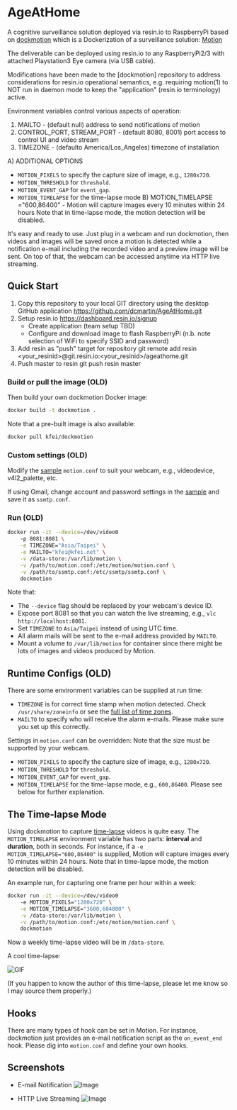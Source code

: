 # AgeAtHome

A cognitive surveillance solution deployed via resin.io to RaspberryPi based on 
[dockmotion](http://www.github.com/kfei/dockmotion)
which is a Dockerization of a surveillance solution:
[Motion](http://www.lavrsen.dk/foswiki/bin/view/Motion/WebHome)

The deliverable can be deployed using resin.io to any RaspberryPi2/3 with attached
Playstation3 Eye camera (via USB cable).

Modifications have been made to the [dockmotion] repository to address
considerations for resin.io operational semantics, e.g. requiring motion(1) to
NOT run in daemon mode to keep the "application" (resin.io terminology) active.

Environment variables control various aspects of operation:

1) MAILTO - (default null) address to send notifications of motion
2) CONTROL_PORT, STREAM_PORT - (default 8080, 8001) port access to control UI and video stream
3) TIMEZONE - (defaulto America/Los_Angeles) timezone of installation

A) ADDITIONAL OPTIONS
  - `MOTION_PIXELS` to specify the capture size of image, e.g., `1280x720`.
  - `MOTION_THRESHOLD` for `threshold`.
  - `MOTION_EVENT_GAP` for `event_gap`.
  - `MOTION_TIMELAPSE` for the time-lapse mode
B) MOTION_TIMELAPSE
  ="600,86400" - Motion will capture images every 10 minutes within 24 hours
  	Note that in time-lapse mode, the motion detection will be disabled.

It's easy and ready to use. Just plug in a webcam and run dockmotion, then
videos and images will be saved once a motion is detected while a notification
e-mail including the recorded video and a preview image will be sent. On top of
that, the webcam can be accessed anytime via HTTP live streaming.

## Quick Start

1) Copy this repository to your local GIT directory using the desktop GitHub application
	https://github.com/dcmartin/AgeAtHome.git
2) Setup resin.io
	https://dashboard.resin.io/signup
	- Create application (team setup TBD)
	- Configure and download image to flash RaspberryPi (n.b. note selection of WiFi to specify SSID and password)
3) Add resin as "push" target for repository
	git remote add resin <your_resinid>@git.resin.io:<your_resinid>/ageathome.git
4) Push master to resin
	git push resin master

### Build or pull the image (OLD)

Then build your own dockmotion Docker image:
```bash
docker build -t dockmotion .
```

Note that a pre-built image is also available:
```bash
docker pull kfei/dockmotion
```

### Custom settings (OLD)

Modify the [sample](config/motion.conf?raw=true) `motion.conf` to
suit your webcam, e.g., videodevice, v4l2_palette, etc.

If using Gmail, change account and password settings in the
[sample](config/ssmtp.conf.gmail?raw=true) and save it as `ssmtp.conf`.

### Run (OLD)

```bash
docker run -it --device=/dev/video0
    -p 8081:8081 \
    -e TIMEZONE="Asia/Taipei" \
    -e MAILTO="kfei@kfei.net" \
    -v /data-store:/var/lib/motion \
    -v /path/to/motion.conf:/etc/motion/motion.conf \
    -v /path/to/ssmtp.conf:/etc/ssmtp/ssmtp.conf \
    dockmotion
```

Note that:
  - The `--device` flag should be replaced by your webcam's device ID.
  - Expose port 8081 so that you can watch the live streaming, e.g., `vlc
    http://localhost:8081`.
  - Set `TIMEZONE` to `Asia/Taipei` instead of using UTC time.
  - All alarm mails will be sent to the e-mail address provided by `MAILTO`.
  - Mount a volume to `/var/lib/motion` for container since there might be lots
    of images and videos produced by Motion.

## Runtime Configs (OLD)

There are some environment variables can be supplied at run time:
  - `TIMEZONE` is for correct time stamp when motion detected. Check
    `/usr/share/zoneinfo` or see the [full list of time
    zones](http://en.wikipedia.org/wiki/List_of_tz_database_time_zones).
  - `MAILTO` to specify who will receive the alarm e-mails. Please make sure
    you set up this correctly.

Settings in `motion.conf` can be overridden:
    Note that the size must be supported by your webcam.
  - `MOTION_PIXELS` to specify the capture size of image, e.g., `1280x720`.
  - `MOTION_THRESHOLD` for `threshold`.
  - `MOTION_EVENT_GAP` for `event_gap`.
  - `MOTION_TIMELAPSE` for the time-lapse mode, e.g., `600,86400`. Please see below for further explanation.

## The Time-lapse Mode

Using dockmotion to capture
[time-lapse](http://en.wikipedia.org/wiki/Time-lapse_photography) videos is
quite easy. The `MOTION_TIMELAPSE` environment variable has two parts:
**interval** and **duration**, both in seconds. For instance, if a `-e
MOTION_TIMELAPSE="600,86400"` is supplied, Motion will capture images every 10
minutes within 24 hours. Note that in time-lapse mode, the motion detection
will be disabled.

An example run, for capturing one frame per hour within a week:
```bash
docker run -it --device=/dev/video0
    -e MOTION_PIXELS="1280x720" \
    -e MOTION_TIMELAPSE="3600,604800" \
    -v /data-store:/var/lib/motion \
    -v /path/to/motion.conf:/etc/motion/motion.conf \
    dockmotion
```
Now a weekly time-lapse video will be in `/data-store`.

A cool time-lapse:

![GIF](.screenshots/timelapse.gif?raw=true)

(If you happen to know the author of this time-lapse, please let me know so I
may source them properly.)

## Hooks

There are many types of hook can be set in Motion. For instance,
dockmotion just provides an e-mail notification script as the `on_event_end`
hook. Please dig into `motion.conf` and define your own hooks.

## Screenshots

- E-mail Notification
![Image](.screenshots/scrot1.jpg?raw=true)

- HTTP Live Streaming
![Image](.screenshots/scrot2.jpg?raw=true)
